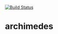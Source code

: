 [![Build Status](https://travis-ci.org/balhoff/archimedes.svg?branch=master)](https://travis-ci.org/balhoff/archimedes)

# archimedes
